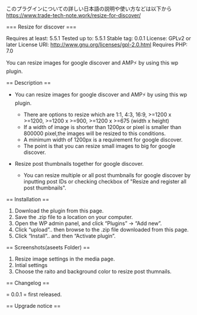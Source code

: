 ﻿このプラグインについての詳しい日本語の説明や使い方などは以下から
https://www.trade-tech-note.work/resize-for-discover/


=== Resize for discover ===

Requires at least: 5.5.1
Tested up to: 5.5.1
Stable tag: 0.0.1
License: GPLv2 or later
License URI: http://www.gnu.org/licenses/gpl-2.0.html
Requires PHP: 7.0

You can resize images for google discover and AMP⚡ by using this wp plugin.

== Description ==

* You can resize images for google discover and AMP⚡ by using this wp plugin.
   *  There are options to resize which are 1:1, 4:3, 16:9, >=1200 x >=1200,  >=1200 x >=900, >=1200 x >=675 (width x height)
   *  If a width of image is shorter than 1200px or pixel is smaller than 800000 pixel,the images will be resized to this conditions.
   *  A minimum width of 1200px is a requirement for google discover.
   *  The point is that you can resize small images to big for google discover.

* Resize post thumbnails together for google discover.
   * You can resize multiple or all post thumbnails for google discover by inputting post IDs or checking checkbox of "Resize and register all post thumbnails".


== Installation ==

1. Download the plugin from this page.
2. Save the .zip file to a location on your computer.
3. Open the WP admin panel, and click “Plugins” -> “Add new”.
4. Click “upload”.. then browse to the .zip file downloaded from this page.
5. Click “Install”.. and then “Activate plugin”.

== Screenshots(aseets Folder) ==

1. Resize image settings in the media page.
2. Intial settings
3. Choose the raito and background color to resize post thumnails.


== Changelog ==

= 0.0.1 =
first released.


== Upgrade notice ==


